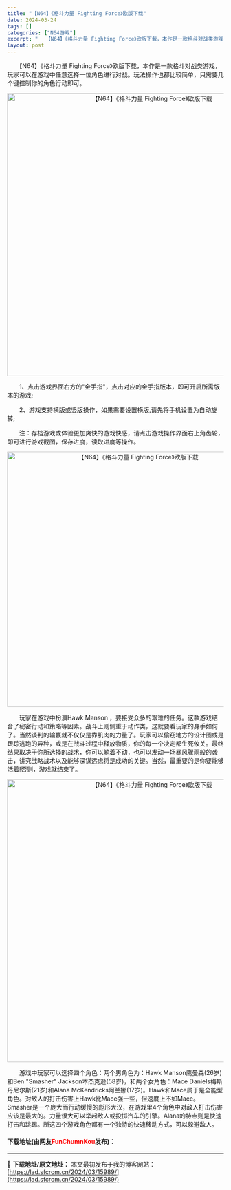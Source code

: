 ```yaml
---
title: "【N64】《格斗力量 Fighting Force》欧版下载"
date: 2024-03-24
tags: []
categories: ["N64游戏"]
excerpt: "　　【N64】《格斗力量 Fighting Force》欧版下载，本作是一款格斗对战类游戏，玩家可以在游戏中任意选择一位角色进行对战。玩法操作也都比较简单，只需要几个键控制你的角色行动即可。 　　1、点击游戏界面右方的&quot;金手指&quot;，点击对应的金手指版本，即可开启所需版本的游戏; 　&hellip;"
layout: post
---
```


 <p>　　【N64】《格斗力量 Fighting Force》欧版下载，本作是一款格斗对战类游戏，玩家可以在游戏中任意选择一位角色进行对战。玩法操作也都比较简单，只需要几个键控制你的角色行动即可。</p> <p align="center"><img align="" border="0" src="https://lad.sfcrom.cn/wp-content/uploads/2024/03/20240324_66003bdf57be9.png" width="658" alt="【N64】《格斗力量 Fighting Force》欧版下载" /></p> <p>　　1、点击游戏界面右方的&quot;金手指&quot;，点击对应的金手指版本，即可开启所需版本的游戏;</p> <p>　　2、游戏支持横版或竖版操作，如果需要设置横版,请先将手机设置为自动旋转;</p> <p>　　注：存档游戏或体验更加爽快的游戏快感，请点击游戏操作界面右上角齿轮，即可进行游戏截图，保存进度，读取进度等操作。</p> <p align="center"><img align="" border="0" src="https://lad.sfcrom.cn/wp-content/uploads/2024/03/20240324_66003be03c27b.png" width="594" alt="【N64】《格斗力量 Fighting Force》欧版下载" /></p> <p>　　玩家在游戏中扮演Hawk Manson ，要接受众多的艰难的任务。这款游戏结合了秘密行动和策略等因素。战斗上则侧重于动作类，这就要看玩家的身手如何了。当然谈判的输赢就不仅仅是靠肌肉的力量了。玩家可以偷窃地方的设计图或是跟踪逃跑的异种，或是在战斗过程中释放物质，你的每一个决定都生死攸关。最终结果取决于你所选择的战术，你可以躺着不动，也可以发动一场暴风骤雨般的袭击，讲究战略战术以及能够深谋远虑将是成功的关键。当然，最重要的是你要能够活着!否则，游戏就结束了。</p> <p align="center"><img align="" border="0" src="https://lad.sfcrom.cn/wp-content/uploads/2024/03/20240324_66003be11a04c.png" width="658" alt="【N64】《格斗力量 Fighting Force》欧版下载" /></p> <p>　　游戏中玩家可以选择四个角色：两个男角色为：Hawk Manson鹰曼森(26岁)和Ben &quot;Smasher&quot; Jackson本杰克逊(58岁)，和两个女角色：Mace Daniels梅斯丹尼尔斯(21岁)和Alana McKendricks阿兰娜(17岁)。Hawk和Mace属于是全能型角色。对敌人的打击伤害上Hawk比Mace强一些，但速度上不如Mace。Smasher是一个庞大而行动缓慢的彪形大汉，在游戏里4个角色中对敌人打击伤害应该是最大的。力量很大可以举起敌人或投掷汽车的引擎。Alana的特点则是快速打击和跳踢。所这四个游戏角色都有一个独特的快速移动方式，可以躲避敌人。</p> <p><h4>下载地址(由网友<font color="red">FunChumnKou</font>发布)：</h4></p> 

---
📖 **下载地址/原文地址：** 本文最初发布于我的博客网站：[https://lad.sfcrom.cn/2024/03/15989/](https://lad.sfcrom.cn/2024/03/15989/)

